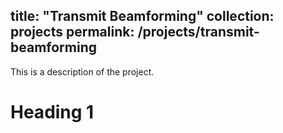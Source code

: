 title: "Transmit Beamforming"
collection: projects
permalink: /projects/transmit-beamforming
---

This is a description of the project.

Heading 1
======